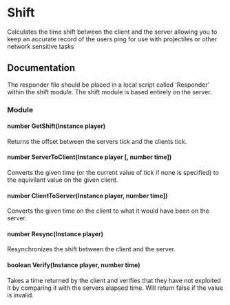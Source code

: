 # Shift
Calculates the time shift between the client and the server allowing you to keep an accurate record of the users ping for use with projectiles or other network sensitive tasks

## Documentation
The responder file should be placed in a local script called 'Responder' within the shift module. The shift module is based entirely on the server.
### Module
#### number GetShift(Instance player)
Returns the offset between the servers tick and the clients tick.
#### number ServerToClient(Instance player [, number time])
Converts the given time (or the current value of tick if none is specified) to the equivilant value on the given client.
#### number ClientToServer(Instance player, number time])
Converts the given time on the client to what it would have been on the server.
#### number Resync(Instance player)
Resynchronizes the shift between the client and the server.
#### boolean Verify(Instance player, number time)
Takes a time returned by the client and verifies that they have not exploited it by comparing it with the servers elapsed time. Will return false if the value is invalid.
